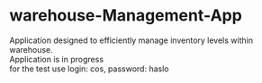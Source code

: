 # warehouse-Management-App
Application designed to efficiently manage inventory levels within warehouse. <br /> Application is in progress <br /> for the test use login: cos, password: haslo
